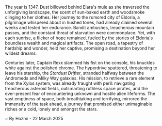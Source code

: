 
The year is 1347.  Dust billowed behind Elara's mule as she traversed the unforgiving landscape, the scent of sun-baked earth and woodsmoke clinging to her clothes. Her journey to the rumored city of Eldoria, a pilgrimage whispered about in hushed tones, had already claimed several weeks and tested her endurance. Bandit ambushes, treacherous mountain passes, and the constant threat of starvation were commonplace. Yet, with each sunrise, a flicker of hope remained, fueled by the stories of Eldoria's boundless wealth and magical artifacts.  The open road, a tapestry of hardship and wonder, held her captive, promising a destination beyond her wildest dreams.


Centuries later, Captain Rexx slammed his fist on the console, his knuckles white against the polished chrome. The hyperdrive sputtered, threatening to leave his starship, the *Stardust Drifter*, stranded halfway between the Andromeda and Milky Way galaxies.  His mission, to retrieve a rare element from the Xylos system, was already fraught with peril:  navigating treacherous asteroid fields, outsmarting ruthless space pirates, and the ever-present fear of encountering unknown and hostile alien lifeforms.  The vast emptiness of space, both breathtaking and terrifying, mirrored the immensity of the task ahead, a journey that promised either unimaginable riches or a cold, lonely end amongst the stars.

~ By Hozmi - 22 March 2025
